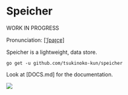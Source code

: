 # Speicher

WORK IN PROGRESS

Pronunciation: [[ˈʃpaɪ̯çɐ]](https://upload.wikimedia.org/wikipedia/commons/2/21/De-speicher.ogg)

Speicher is a lightweight, data store.

```shell
go get -u github.com/tsukinoko-kun/speicher
```

Look at [DOCS.md] for the documentation.

![](https://i.imgflip.com/9f9pu3.jpg)
